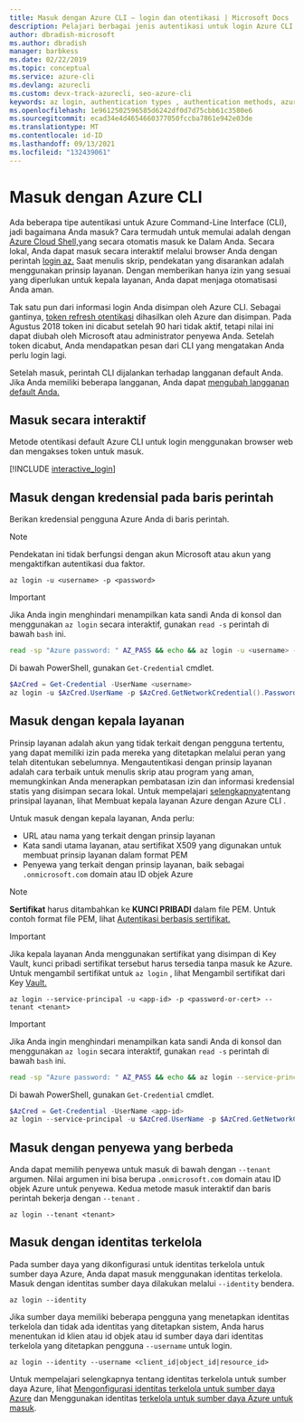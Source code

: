 ```yaml
---
title: Masuk dengan Azure CLI — login dan otentikasi | Microsoft Docs
description: Pelajari berbagai jenis autentikasi untuk login Azure CLI Anda — masuk dengan Azure CLI secara otomatis, lokal, atau interaktif menggunakan perintah login az.
author: dbradish-microsoft
ms.author: dbradish
manager: barbkess
ms.date: 02/22/2019
ms.topic: conceptual
ms.service: azure-cli
ms.devlang: azurecli
ms.custom: devx-track-azurecli, seo-azure-cli
keywords: az login, authentication types , authentication methods, azure, cli login, az login powershell, cli login
ms.openlocfilehash: 1e9612502596585d6242df0d7d75cbb61c3580e6
ms.sourcegitcommit: ecad34e4d4654660377050fccba7861e942e03de
ms.translationtype: MT
ms.contentlocale: id-ID
ms.lasthandoff: 09/13/2021
ms.locfileid: "132439061"
---
```

# <a name="sign-in-with-azure-cli"></a>Masuk dengan Azure CLI 

Ada beberapa tipe autentikasi untuk Azure Command-Line Interface (CLI), jadi bagaimana Anda masuk?  Cara termudah untuk memulai adalah dengan [Azure Cloud Shell,](/azure/cloud-shell/overview)yang secara otomatis masuk ke Dalam Anda.
Secara lokal, Anda dapat masuk secara interaktif melalui browser Anda dengan perintah [login az.](/cli/azure/reference-index#az_login) Saat menulis skrip, pendekatan yang disarankan adalah menggunakan prinsip layanan. Dengan memberikan hanya izin yang sesuai yang diperlukan untuk kepala layanan, Anda dapat menjaga otomatisasi Anda aman.

Tak satu pun dari informasi login Anda disimpan oleh Azure CLI. Sebagai gantinya, [token refresh otentikasi](/azure/active-directory/develop/v1-id-and-access-tokens#refresh-tokens) dihasilkan oleh Azure dan disimpan. Pada Agustus 2018 token ini dicabut setelah 90 hari tidak aktif, tetapi nilai ini dapat diubah oleh Microsoft atau administrator penyewa Anda. Setelah token dicabut, Anda mendapatkan pesan dari CLI yang mengatakan Anda perlu login lagi.

Setelah masuk, perintah CLI dijalankan terhadap langganan default Anda. Jika Anda memiliki beberapa langganan, Anda dapat [mengubah langganan default Anda.](manage-azure-subscriptions-azure-cli.md)

## <a name="sign-in-interactively"></a>Masuk secara interaktif

Metode otentikasi default Azure CLI untuk login menggunakan browser web dan mengakses token untuk masuk.

[!INCLUDE [interactive_login](includes/interactive-login.md)]

## <a name="sign-in-with-credentials-on-the-command-line"></a>Masuk dengan kredensial pada baris perintah

Berikan kredensial pengguna Azure Anda di baris perintah.

> [!Note]
> Pendekatan ini tidak berfungsi dengan akun Microsoft atau akun yang mengaktifkan autentikasi dua faktor.

```azurecli-interactive
az login -u <username> -p <password>
```

> [!IMPORTANT]
> Jika Anda ingin menghindari menampilkan kata sandi Anda di konsol dan menggunakan `az login` secara interaktif, gunakan `read -s` perintah di bawah `bash` ini.
>
> ```bash
> read -sp "Azure password: " AZ_PASS && echo && az login -u <username> -p $AZ_PASS
> ```
>
> Di bawah PowerShell, gunakan `Get-Credential` cmdlet.
>
> ```powershell
> $AzCred = Get-Credential -UserName <username>
> az login -u $AzCred.UserName -p $AzCred.GetNetworkCredential().Password
> ```

## <a name="sign-in-with-a-service-principal"></a>Masuk dengan kepala layanan

Prinsip layanan adalah akun yang tidak terkait dengan pengguna tertentu, yang dapat memiliki izin pada mereka yang ditetapkan melalui peran yang telah ditentukan sebelumnya. Mengautentikasi dengan prinsip layanan adalah cara terbaik untuk menulis skrip atau program yang aman, memungkinkan Anda menerapkan pembatasan izin dan informasi kredensial statis yang disimpan secara lokal. Untuk mempelajari [selengkapnya](./create-an-azure-service-principal-azure-cli.md#sign-in-using-a-service-principal)tentang prinsipal layanan, lihat Membuat kepala layanan Azure dengan Azure CLI .

Untuk masuk dengan kepala layanan, Anda perlu:

* URL atau nama yang terkait dengan prinsip layanan
* Kata sandi utama layanan, atau sertifikat X509 yang digunakan untuk membuat prinsip layanan dalam format PEM
* Penyewa yang terkait dengan prinsip layanan, baik sebagai `.onmicrosoft.com` domain atau ID objek Azure

> [!NOTE]
> **Sertifikat** harus ditambahkan ke **KUNCI PRIBADI** dalam file PEM. Untuk contoh format file PEM, lihat [Autentikasi berbasis sertifikat.](create-an-azure-service-principal-azure-cli.md#certificate-based-authentication) 

> [!IMPORTANT]
>
> Jika kepala layanan Anda menggunakan sertifikat yang disimpan di Key Vault, kunci pribadi sertifikat tersebut harus tersedia tanpa masuk ke Azure. Untuk mengambil sertifikat untuk `az login` , lihat Mengambil sertifikat dari Key [Vault.](create-an-azure-service-principal-azure-cli.md#retrieve-certificate-from-key-vault)

```azurecli-interactive
az login --service-principal -u <app-id> -p <password-or-cert> --tenant <tenant>
```

> [!IMPORTANT]
> Jika Anda ingin menghindari menampilkan kata sandi Anda di konsol dan menggunakan `az login` secara interaktif, gunakan `read -s` perintah di bawah `bash` ini.
>
> ```bash
> read -sp "Azure password: " AZ_PASS && echo && az login --service-principal -u <app-id> -p $AZ_PASS --tenant <tenant>
> ```
>
> Di bawah PowerShell, gunakan `Get-Credential` cmdlet.
>
> ```powershell
> $AzCred = Get-Credential -UserName <app-id>
> az login --service-principal -u $AzCred.UserName -p $AzCred.GetNetworkCredential().Password --tenant <tenant>
> ```

## <a name="sign-in-with-a-different-tenant"></a>Masuk dengan penyewa yang berbeda

Anda dapat memilih penyewa untuk masuk di bawah dengan `--tenant` argumen. Nilai argumen ini bisa berupa `.onmicrosoft.com` domain atau ID objek Azure untuk penyewa. Kedua metode masuk interaktif dan baris perintah bekerja dengan `--tenant` .

```azurecli-interactive
az login --tenant <tenant>
```

## <a name="sign-in-with-a-managed-identity"></a>Masuk dengan identitas terkelola

Pada sumber daya yang dikonfigurasi untuk identitas terkelola untuk sumber daya Azure, Anda dapat masuk menggunakan identitas terkelola. Masuk dengan identitas sumber daya dilakukan melalui `--identity` bendera.

```azurecli-interactive
az login --identity
```

Jika sumber daya memiliki beberapa pengguna yang menetapkan identitas terkelola dan tidak ada identitas yang ditetapkan sistem, Anda harus menentukan id klien atau id objek atau id sumber daya dari identitas terkelola yang ditetapkan pengguna `--username` untuk login.
```azurecli-interactive
az login --identity --username <client_id|object_id|resource_id>
```

Untuk mempelajari selengkapnya tentang identitas terkelola untuk sumber daya Azure, lihat [Mengonfigurasi identitas terkelola untuk sumber daya Azure](/azure/active-directory/managed-identities-azure-resources/qs-configure-cli-windows-vm) dan Menggunakan identitas [terkelola untuk sumber daya Azure untuk masuk](/azure/active-directory/managed-identities-azure-resources/how-to-use-vm-sign-in).
